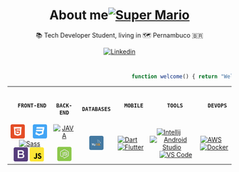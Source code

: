<h1 align="center">About me<a href="#"><img width="64" height="64" src="https://c.tenor.com/0Ez-AxaM_9EAAAAi/paper-mario.gif" alt="Super Mario"></a></h1>

<p align="center">📚 Tech Developer Student, living in 🗺️ Pernambuco 🇧🇷</p>

<p align="center">
<a href="https://www.linkedin.com/in/leonardosantino/"><img src="https://img.shields.io/badge/linkedin-%230077B5.svg?&style=for-the-badge&logo=linkedin&logoColor=white" alt="Linkedin" title="Linkedin"></a>
</p>

#
   
```javascript
                                       function welcome() { return "Welcome !!!" }
```

<table>
<tr>
<th>

      FRONT-END
</th>
<th>

      BACK-END
</th>
<th>

      DATABASES
</th>
<th>

      MOBILE
</th>
<th>

      TOOLS
</th>
<th>

      DEVOPS
</th>
</tr>

<tr>
<td align="center">
<a href="#"><img src="imgs\html.png" alt="HTML5" title="HTML5"></a></a>&emsp;
<a href="#"><img src="imgs\css.png" alt="CSS3" title="CSS3"></a>&emsp;
<a href="#"><img width="32" height="32" src="https://cdn-icons-png.flaticon.com/512/919/919831.png" alt="Sass" title="Sass"></a>&emsp;
<a href="#"><img src="imgs\bootstrap.png" alt="Bootstrap" title="Bootstrap"></a>
<a href="#"><img src="imgs\javascript.png" alt="JavaScript" title="JavaScript"></a>
</td>
<td align="center">
<a href="#"><img width="32" height="32" src="https://xesque.rocketseat.dev/platform/tech/java.svg" alt="JAVA" title="JAVA"></a>&emsp;
<a href="#"><img src="imgs\nodejs.png" alt="Node.JS" title="Node.JS"></a>
</td>
<td align="center">
<a href="#"><img src="imgs\mysql.png" alt="MySQL" title="MySQL"></a>
</td>
<td align="center">
<a href="#"><img width="32" height="32" src="https://xesque.rocketseat.dev/platform/tech/dart.svg" alt="Dart" title="Dart"></a>&emsp;
<a href="#"><img width="32" height="32" src="https://xesque.rocketseat.dev/platform/tech/flutter.svg" alt="Flutter" title="Flutter"></a>
</td>
<td align="center">
<a href="#"><img width="32" height="32" src="https://img.icons8.com/color/48/000000/intellij-idea.png" alt="Intellij" title="Intellij"></a>&emsp;
<a href="#"><img width="32" height="32" src="https://img.icons8.com/color/48/000000/android-studio--v3.png" alt="Android Studio" title="Android Studio"></a>&emsp;
<a href="#"><img width="32" height="32" src="https://img.icons8.com/color/48/000000/visual-studio-code-2019.png" alt="VS Code" title="VS Code"></a>
</td>
<td align="center">   
<a href="#"><img width="32" height="32" src="https://img.icons8.com/color/48/000000/amazon-web-services.png" alt="AWS" title="AWS"></a>&emsp;
<a href="#"><img width="32" height="32" src="https://img.icons8.com/fluency/48/000000/docker.png" alt="Docker" title="Docker"></a>
</td>
</tr>
</table>

<!---
LeonardoSantino/LeonardoSantino is a ✨ special ✨ repository because its `README.md` (this file) appears on your GitHub profile.
You can click the Preview link to take a look at your changes.
--->
